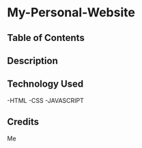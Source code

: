 # My-Personal-Website
## Table of Contents
## Description
## Technology Used
-HTML
-CSS 
-JAVASCRIPT
## Credits
Me
